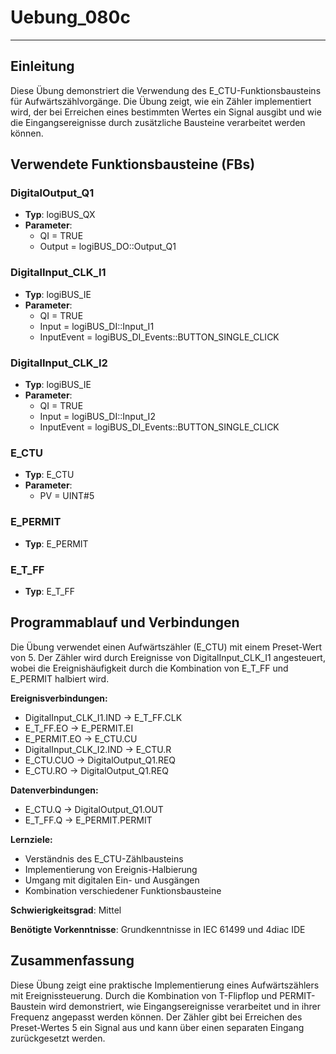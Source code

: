 # Uebung_080c

* * * * * * * * * *

## Einleitung
Diese Übung demonstriert die Verwendung des E_CTU-Funktionsbausteins für Aufwärtszählvorgänge. Die Übung zeigt, wie ein Zähler implementiert wird, der bei Erreichen eines bestimmten Wertes ein Signal ausgibt und wie die Eingangsereignisse durch zusätzliche Bausteine verarbeitet werden können.

## Verwendete Funktionsbausteine (FBs)

### DigitalOutput_Q1
- **Typ**: logiBUS_QX
- **Parameter**: 
  - QI = TRUE
  - Output = logiBUS_DO::Output_Q1

### DigitalInput_CLK_I1
- **Typ**: logiBUS_IE
- **Parameter**:
  - QI = TRUE
  - Input = logiBUS_DI::Input_I1
  - InputEvent = logiBUS_DI_Events::BUTTON_SINGLE_CLICK

### DigitalInput_CLK_I2
- **Typ**: logiBUS_IE
- **Parameter**:
  - QI = TRUE
  - Input = logiBUS_DI::Input_I2
  - InputEvent = logiBUS_DI_Events::BUTTON_SINGLE_CLICK

### E_CTU
- **Typ**: E_CTU
- **Parameter**:
  - PV = UINT#5

### E_PERMIT
- **Typ**: E_PERMIT

### E_T_FF
- **Typ**: E_T_FF

## Programmablauf und Verbindungen

Die Übung verwendet einen Aufwärtszähler (E_CTU) mit einem Preset-Wert von 5. Der Zähler wird durch Ereignisse von DigitalInput_CLK_I1 angesteuert, wobei die Ereignishäufigkeit durch die Kombination von E_T_FF und E_PERMIT halbiert wird.

**Ereignisverbindungen:**
- DigitalInput_CLK_I1.IND → E_T_FF.CLK
- E_T_FF.EO → E_PERMIT.EI
- E_PERMIT.EO → E_CTU.CU
- DigitalInput_CLK_I2.IND → E_CTU.R
- E_CTU.CUO → DigitalOutput_Q1.REQ
- E_CTU.RO → DigitalOutput_Q1.REQ

**Datenverbindungen:**
- E_CTU.Q → DigitalOutput_Q1.OUT
- E_T_FF.Q → E_PERMIT.PERMIT

**Lernziele:**
- Verständnis des E_CTU-Zählbausteins
- Implementierung von Ereignis-Halbierung
- Umgang mit digitalen Ein- und Ausgängen
- Kombination verschiedener Funktionsbausteine

**Schwierigkeitsgrad**: Mittel

**Benötigte Vorkenntnisse**: Grundkenntnisse in IEC 61499 und 4diac IDE

## Zusammenfassung
Diese Übung zeigt eine praktische Implementierung eines Aufwärtszählers mit Ereignissteuerung. Durch die Kombination von T-Flipflop und PERMIT-Baustein wird demonstriert, wie Eingangsereignisse verarbeitet und in ihrer Frequenz angepasst werden können. Der Zähler gibt bei Erreichen des Preset-Wertes 5 ein Signal aus und kann über einen separaten Eingang zurückgesetzt werden.